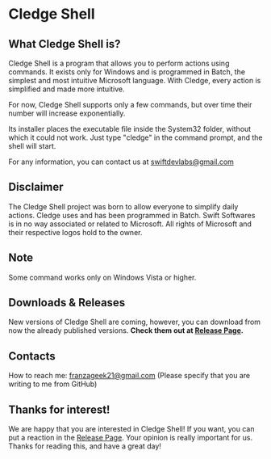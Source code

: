 # Cledge Shell

##  What Cledge Shell is?
  Cledge Shell is a program that allows you to perform actions using commands. It exists only for Windows and is programmed in Batch, the simplest and most intuitive Microsoft language. With Cledge, every action is simplified and made more intuitive.

For now, Cledge Shell supports only a few commands, but over time their number will increase exponentially.

Its installer places the executable file inside the System32 folder, without which it could not work. Just type "cledge" in the command prompt, and the shell will start.

For any information, you can contact us at swiftdevlabs@gmail.com

## Disclaimer
The Cledge Shell project was born to allow everyone to simplify daily actions. Cledge uses and has been programmed in Batch.
Swift Softwares is in no way associated or related to Microsoft. All rights of Microsoft and their respective logos hold to the owner.

## Note
Some command works only on Windows Vista or higher.

## Downloads & Releases 
New versions of Cledge Shell are coming, however, you can download from now the already published versions.
**Check them out at  <a href="https://github.com/franzageek/Cledge-Shell/releases">Release Page</a>.**

## Contacts

How to reach me: franzageek21@gmail.com (Please specify that you are writing to me from GitHub)

## Thanks for interest!

We are happy that you are interested in Cledge Shell!
If you want, you can put a reaction in the <a href="https://github.com/franzageek/Cledge-Shell/releases">Release Page</a>.
Your opinion is really important for us.
Thanks for reading this, and have a great day!
